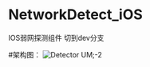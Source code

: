 # NetworkDetect_iOS
IOS弱网探测组件
切到dev分支

#架构图：
![Detector UM;-2](https://user-images.githubusercontent.com/3134386/154635214-c060fd5d-c94b-4ec4-bf1b-a238f32afb81.png)
